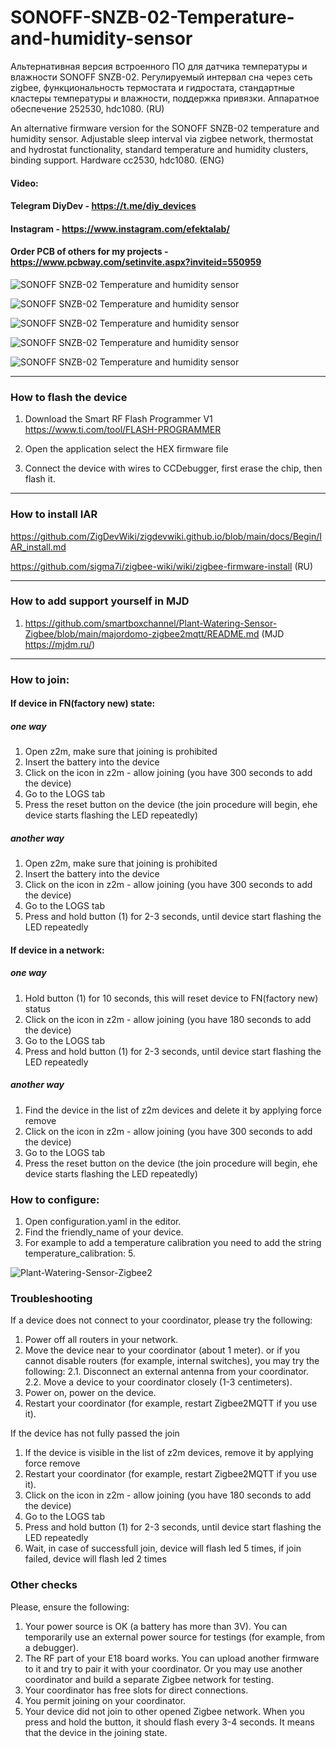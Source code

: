# SONOFF-SNZB-02-Temperature-and-humidity-sensor
Альтернативная версия встроенного ПО для датчика температуры и влажности SONOFF SNZB-02. Регулируемый интервал сна через сеть zigbee, функциональность термостата и гидростата, стандартные кластеры температуры и влажности, поддержка привязки. Аппаратное обеспечение 252530, hdc1080. (RU)

An alternative firmware version for the SONOFF SNZB-02 temperature and humidity sensor. Adjustable sleep interval via zigbee network, thermostat and hydrostat functionality, standard temperature and humidity clusters, binding support. Hardware сс2530, hdc1080. (ENG)

#### Video: 

#### Telegram DiyDev - https://t.me/diy_devices

#### Instagram - https://www.instagram.com/efektalab/

#### Order PCB of others for my projects - https://www.pcbway.com/setinvite.aspx?inviteid=550959

![SONOFF SNZB-02 Temperature and humidity sensor](https://github.com/smartboxchannel/SONOFF-SNZB-02-Temperature-and-humidity-sensor/blob/main/IMAGES/photo_2022-09-04_22-57-46.jpg) 

![SONOFF SNZB-02 Temperature and humidity sensor](https://github.com/smartboxchannel/SONOFF-SNZB-02-Temperature-and-humidity-sensor/blob/main/IMAGES/photo_2022-09-04_22-57-47.jpg) 

![SONOFF SNZB-02 Temperature and humidity sensor](https://github.com/smartboxchannel/SONOFF-SNZB-02-Temperature-and-humidity-sensor/blob/main/IMAGES/01.png) 


![SONOFF SNZB-02 Temperature and humidity sensor](https://github.com/smartboxchannel/SONOFF-SNZB-02-Temperature-and-humidity-sensor/blob/main/IMAGES/photo_2022-09-08_18-49-16.jpg)

![SONOFF SNZB-02 Temperature and humidity sensor](https://github.com/smartboxchannel/SONOFF-SNZB-02-Temperature-and-humidity-sensor/blob/main/IMAGES/photo_2022-09-08_19-19-08.jpg)

---

### How to flash the device

1. Download the Smart RF Flash Programmer V1 https://www.ti.com/tool/FLASH-PROGRAMMER

2. Open the application select the HEX firmware file

3. Connect the device with wires to CCDebugger, first erase the chip, then flash it.

---

### How to install IAR

https://github.com/ZigDevWiki/zigdevwiki.github.io/blob/main/docs/Begin/IAR_install.md

https://github.com/sigma7i/zigbee-wiki/wiki/zigbee-firmware-install (RU)

---

### How to add support yourself in MJD

1.  https://github.com/smartboxchannel/Plant-Watering-Sensor-Zigbee/blob/main/majordomo-zigbee2mqtt/README.md (MJD https://mjdm.ru/)

---

### How to join:
#### If device in FN(factory new) state:
##### one way
1. Open z2m, make sure that joining is prohibited
2. Insert the battery into the device
3. Click on the icon in z2m - allow joining (you have 300 seconds to add the device)
4. Go to the LOGS tab
5. Press the reset button on the device (the join procedure will begin, еhe device starts flashing the LED repeatedly)

##### another way
1. Open z2m, make sure that joining is prohibited
2. Insert the battery into the device
3. Click on the icon in z2m - allow joining (you have 300 seconds to add the device)
4. Go to the LOGS tab
5. Press and hold button (1) for 2-3 seconds, until device start flashing the LED repeatedly


#### If device in a network:
##### one way 
1. Hold button (1) for 10 seconds, this will reset device to FN(factory new) status 
2. Click on the icon in z2m - allow joining (you have 180 seconds to add the device)
3. Go to the LOGS tab
5. Press and hold button (1) for 2-3 seconds, until device start flashing the LED repeatedly

##### another way
1. Find the device in the list of z2m devices and delete it by applying force remove
2. Click on the icon in z2m - allow joining (you have 300 seconds to add the device)
3. Go to the LOGS tab
4. Press the reset button on the device (the join procedure will begin, еhe device starts flashing the LED repeatedly)

### How to configure:

1. Open configuration.yaml in the editor. 
2. Find the friendly_name of your device. 
3. For example to add a temperature calibration you need to add the string temperature_calibration: 5. 

![Plant-Watering-Sensor-Zigbee2](https://github.com/smartboxchannel/Plant-Watering-Sensor-Zigbee/blob/main/IMAGES/2000.png) 

### Troubleshooting

If a device does not connect to your coordinator, please try the following:

1. Power off all routers in your network.
2. Move the device near to your coordinator (about 1 meter).
or if you cannot disable routers (for example, internal switches), you may try the following:
2.1. Disconnect an external antenna from your coordinator.
2.2. Move a device to your coordinator closely (1-3 centimeters).
3. Power on, power on the device.
4. Restart your coordinator (for example, restart Zigbee2MQTT if you use it).

If the device has not fully passed the join

1. If the device is visible in the list of z2m devices, remove it by applying force remove
2. Restart your coordinator (for example, restart Zigbee2MQTT if you use it).
3. Click on the icon in z2m - allow joining (you have 180 seconds to add the device)
4. Go to the LOGS tab
5. Press and hold button (1) for 2-3 seconds, until device start flashing the LED repeatedly
6. Wait, in case of successfull join, device will flash led 5 times, if join failed, device will flash led 2 times



### Other checks

Please, ensure the following:

1. Your power source is OK (a battery has more than 3V). You can temporarily use an external power source for testings (for example, from a debugger).
2. The RF part of your E18 board works. You can upload another firmware to it and try to pair it with your coordinator. Or you may use another coordinator and build a separate Zigbee network for testing.
3. Your coordinator has free slots for direct connections.
4. You permit joining on your coordinator.
5. Your device did not join to other opened Zigbee network. When you press and hold the button, it should flash every 3-4 seconds. It means that the device in the joining state.

